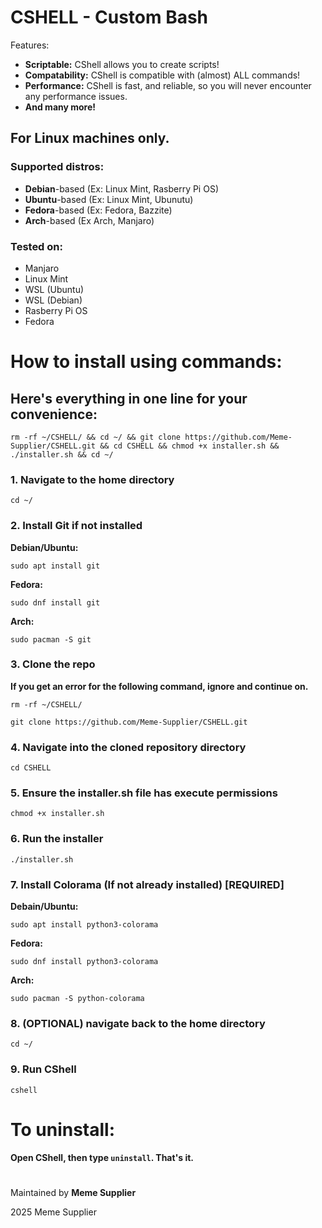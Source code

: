 # CSHELL - Custom Bash

Features:

- **Scriptable:** CShell allows you to create scripts!
- **Compatability:** CShell is compatible with (almost) ALL commands!
- **Performance:** CShell is fast, and reliable, so you will never encounter any performance issues.
- **And many more!**

## For **Linux** machines only.
### Supported distros:
- **Debian**-based (Ex: Linux Mint, Rasberry Pi OS)
- **Ubuntu**-based (Ex: Linux Mint, Ubunutu)
- **Fedora**-based (Ex: Fedora, Bazzite)
- **Arch**-based (Ex Arch, Manjaro)

### Tested on:
- Manjaro
- Linux Mint
- WSL (Ubuntu)
- WSL (Debian)
- Rasberry Pi OS
- Fedora

#
# How to install using commands:

## Here's everything in one line for your convenience:
`rm -rf ~/CSHELL/ && cd ~/ && git clone https://github.com/Meme-Supplier/CSHELL.git && cd CSHELL && chmod +x installer.sh && ./installer.sh && cd ~/`

### 1. Navigate to the home directory
`cd ~/`

### 2. Install Git if not installed

**Debian/Ubuntu:**

`sudo apt install git`

**Fedora:**

`sudo dnf install git`

**Arch:**

`sudo pacman -S git`

### 3. Clone the repo

**If you get an error for the following command, ignore and continue on.**

`rm -rf ~/CSHELL/`

`git clone https://github.com/Meme-Supplier/CSHELL.git`

### 4. Navigate into the cloned repository directory
`cd CSHELL`

### 5. Ensure the installer.sh file has execute permissions
`chmod +x installer.sh`

### 6. Run the installer
`./installer.sh`

### 7. Install Colorama (If not already installed) [REQUIRED]

**Debain/Ubuntu:**

`sudo apt install python3-colorama`

**Fedora:**

`sudo dnf install python3-colorama`

**Arch:**

`sudo pacman -S python-colorama`

### 8. (OPTIONAL) navigate back to the home directory
`cd ~/`

### 9. Run CShell
`cshell`

#
# To uninstall:
**Open CShell, then type `uninstall`. That's it.**

#
Maintained by **Meme Supplier**

2025 Meme Supplier

